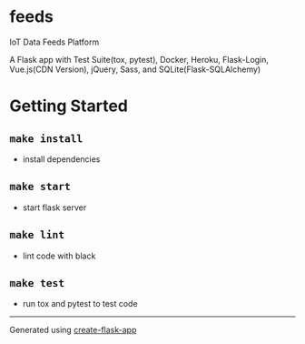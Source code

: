 # feeds

IoT Data Feeds Platform

A Flask app with Test Suite(tox, pytest), Docker, Heroku, Flask-Login, Vue.js(CDN Version), jQuery, Sass, and SQLite(Flask-SQLAlchemy)

# Getting Started

## `make install`

- install dependencies

## `make start`

- start flask server

## `make lint`

- lint code with black

## `make test`

- run tox and pytest to test code

---

Generated using [create-flask-app](https://github.com/drizzleco/create-flask-app)
